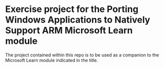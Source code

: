 # Exercise project for the Porting Windows Applications to Natively Support ARM Microsoft Learn module

The project contained within this repo is to be used as a companion to the Microsoft Learn module indicated in the title.
